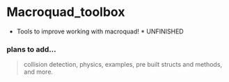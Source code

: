 # Macroquad_toolbox
* Tools to improve working with macroquad! *
UNFINISHED

### plans to add...

> collision detection, physics, examples, pre built structs and methods, and more.
